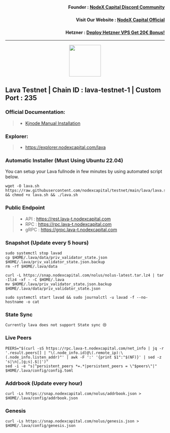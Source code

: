 <h3><p style="font-size:14px" align="right">Founder :
<a href="https://discord.gg/nodexcapital" target="_blank">NodeX Capital Discord Community</a></p></h3>
<h3><p style="font-size:14px" align="right">Visit Our Website :
<a href="https://discord.gg/nodexcapital" target="_blank">NodeX Capital Official</a></p></h3>
<h3><p style="font-size:14px" align="right">Hetzner :
<a href="https://hetzner.cloud/?ref=bMTVi7dcwSgA" target="_blank">Deploy Hetzner VPS Get 20€ Bonus!</a></h3>
<hr>

<p align="center">
  <img height="100" height="auto" src="https://raw.githubusercontent.com/nodexcapital/testnet/main/cosmos-image/lava.png">
</p>

## Lava Testnet | Chain ID : lava-testnet-1 | Custom Port : 235

### Official Documentation:
>- [Kjnode Manual Installation](https://services.kjnodes.com/home/testnet/lava/installation)

### Explorer:
>-  https://explorer.nodexcapital.com/lava

### Automatic Installer (Must Using Ubuntu 22.04)
You can setup your Lava fullnode in few minutes by using automated script below.
```
wget -O lava.sh https://raw.githubusercontent.com/nodexcapital/testnet/main/lava/lava.sh && chmod +x lava.sh && ./lava.sh
```
### Public Endpoint

>- API : https://rest.lava-t.nodexcapital.com
>- RPC : https://rpc.lava-t.nodexcapital.com
>- gRPC : https://grpc.lava-t.nodexcapital.com

### Snapshot (Update every 5 hours)
```
sudo systemctl stop lavad
cp $HOME/.lava/data/priv_validator_state.json $HOME/.lava/priv_validator_state.json.backup
rm -rf $HOME/.lava/data

curl -L https://snap.nodexcapital.com/nolus/nolus-latest.tar.lz4 | tar -Ilz4 -xf - -C $HOME/.lava
mv $HOME/.lava/priv_validator_state.json.backup $HOME/.lava/data/priv_validator_state.json

sudo systemctl start lavad && sudo journalctl -u lavad -f --no-hostname -o cat
```

### State Sync
```
Currently lava does not support State sync 😢
```

### Live Peers
```
PEERS="$(curl -sS https://rpc.lava-t.nodexcapital.com/net_info | jq -r '.result.peers[] | "\(.node_info.id)@\(.remote_ip):\(.node_info.listen_addr)"' | awk -F ':' '{print $1":"$(NF)}' | sed -z 's|\n|,|g;s|.$||')"
sed -i -e "s|^persistent_peers *=.*|persistent_peers = \"$peers\"|" $HOME/.lava/config/config.toml
```
### Addrbook (Update every hour)
```
curl -Ls https://snap.nodexcapital.com/nolus/addrbook.json > $HOME/.lava/config/addrbook.json
```
### Genesis
```
curl -Ls https://snap.nodexcapital.com/nolus/genesis.json > $HOME/.lava/config/genesis.json
```